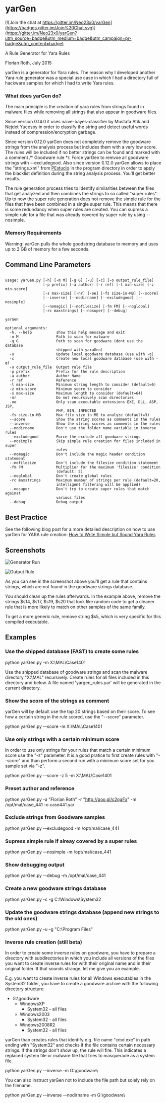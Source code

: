 # yarGen

[![Join the chat at https://gitter.im/Neo23x0/yarGen](https://badges.gitter.im/Join%20Chat.svg)](https://gitter.im/Neo23x0/yarGen?utm_source=badge&utm_medium=badge&utm_campaign=pr-badge&utm_content=badge)

A Rule Generator for Yara Rules

Florian Roth, July 2015

yarGen is a generator for Yara rules. The reason why I developed another Yara
rule generator was a special use case in which I had a directory full of 
hackware samples for which I had to write Yara rules. 

### What does yarGen do?

The main principle is the creation of yara rules from strings found in malware
files while removing all strings that also appear in goodware files. 

Since version 0.14.0 it uses naive-bayes-classifier by Mustafa Atik and Nejdet
Yucesoy in order to classify the string and detect useful words instead of 
compression/encryption garbage.

Since version 0.12.0 yarGen does not completely remove the goodware strings from
the analysis process but includes them with a very low score. The rules will be
included if no better strings can be found and marked with a comment /* Goodware
rule */. Force yarGen to remvoe all goodware strings with --excludegood. Also
since version 0.12.0 yarGen allows to place the "strings.xml" from
[PEstudio](https://winitor.com/) in the program directory in order to apply the
blacklist definition during the string analysis process. You'll get better
results.

The rule generation process tries to identify similarities between the files 
that get analyzed and then combines the strings to so called "super rules". 
Up to now the super rule generation does not remove the simple rule for the
files that have been combined in a single super rule. This means that there
is some redundancy when super rules are created. You can supress a simple rule
for a file that was already covered by super rule by using --nosimple. 

### Memory Requirements

Warning: yarGen pulls the whole goodstring database to memory and uses up to 
2 GB of memory for a few seconds. 

## Command Line Parameters

```

usage: yarGen.py [-h] [-m M] [-g G] [-u] [-c] [-o output_rule_file]
                 [-p prefix] [-a author] [-r ref] [-l min-size] [-z min-score]
                 [-s max-size] [-nr] [-oe] [-fs size-in-MB] [--score]
                 [--inverse] [--nodirname] [--excludegood] [--nosimple]
                 [--nomagic] [--nofilesize] [-fm FM] [--noglobal]
                 [-rc maxstrings] [--nosuper] [--debug]

yarGen

optional arguments:
  -h, --help           show this help message and exit
  -m M                 Path to scan for malware
  -g G                 Path to scan for goodware (dont use the database
                       shipped with yaraGen)
  -u                   Update local goodware database (use with -g)
  -c                   Create new local goodware database (use with -g)
  -o output_rule_file  Output rule file
  -p prefix            Prefix for the rule description
  -a author            Author Name
  -r ref               Reference
  -l min-size          Minimum string length to consider (default=6)
  -z min-score         Minimum score to consider
  -s max-size          Maximum length to consider (default=64)
  -nr                  Do not recursively scan directories
  -oe                  Only scan executable extensions EXE, DLL, ASP, JSP,
                       PHP, BIN, INFECTED
  -fs size-in-MB       Max file size in MB to analyze (default=3)
  --score              Show the string scores as comments in the rules
  --inverse            Show the string scores as comments in the rules
  --nodirname          Don't use the folder name variable in inverse rules
  --excludegood        Force the exclude all goodware strings
  --nosimple           Skip simple rule creation for files included in super
                       rules
  --nomagic            Don't include the magic header condition statement
  --nofilesize         Don't include the filesize condition statement
  -fm FM               Multiplier for the maximum 'filesize' condition
                       (default: 5)
  --noglobal           Don't create global rules
  -rc maxstrings       Maximum number of strings per rule (default=20,
                       intelligent filtering will be applied)
  --nosuper            Don't try to create super rules that match against
                       various files
  --debug              Debug output
```

## Best Practice

See the following blog post for a more detailed description on how to use yarGen for YARA rule creation: [How to Write Simple but Sound Yara Rules](https://www.bsk-consulting.de/2015/02/16/write-simple-sound-yara-rules/)
  
## Screenshots

![Generator Run](./screens/yargen-running.png)

![Output Rule](./screens/output-rule-0.11.png)

As you can see in the screenshot above you'll get a rule that contains strings, which are not found in the goodware strings database. 

You should clean up the rules afterwards. In the example above, remove the strings $s14, $s17, $s19, $s20 that look like random code to get a cleaner rule that is more likely to match on other samples of the same family. 

To get a more generic rule, remove string $s5, which is very specific for this compiled executable. 
 
## Examples

### Use the shipped database (FAST) to create some rules

python yarGen.py -m X:\MAL\Case1401

Use the shipped database of goodware strings and scan the malware directory 
"X:\MAL" recursively. Create rules for all files included in this directory and 
below. A file named 'yargen_rules.yar' will be generated in the current 
directory. 

### Show the score of the strings as comment

yarGen will by default use the top 20 strings based on their score. To see how a
certain string in the rule scored, use the "--score" parameter.

python yarGen.py --score -m X:\MAL\Case1401

### Use only strings with a certain minimum score

In order to use only strings for your rules that match a certain minimum score use the "-z" parameter. It is a good pratice to first create rules with "--score" and than perform a second run with a minimum score set for you sample set via "-z".  

python yarGen.py --score -z 5 -m X:\MAL\Case1401

### Preset author and reference

python yarGen.py -a "Florian Roth" -r "http://goo.gl/c2qgFx" -m /opt/mal/case_441 -o case441.yar

### Exclude strings from Goodware samples

python yarGen.py --excludegood -m /opt/mal/case_441

### Supress simple rule if alreay covered by a super rules

python yarGen.py --nosimple -m /opt/mal/case_441

### Show debugging output

python yarGen.py --debug -m /opt/mal/case_441

### Create a new goodware strings database

python yarGen.py -c -g C:\Windows\System32

### Update the goodware strings database (append new strings to the old ones)

python yarGen.py -u -g "C:\Program Files"

### Inverse rule creation (still beta)

In order to create some inverse rules on goodware, you have to prepare a directory with subdirectories in which you include all versions of the files you want to create inverse rules for with their original name and in their original folder. If that sounds strange, let me give you an example. 

E.g. you want to create inverse rules for all Windows executables in the System32 folder, you have to create a goodware archive with the following directory structure:

- G:\goodware
  - WindowsXP
    - System32 - all files
  - Windows2003
    - System32 - all files
  - Windows2008R2
    - System32 - all files

yarGen than creates rules that identify e.g. file name "cmd.exe" in path ending with "System32" and checks if the file contains certain necessary strings. If the strings don't show up, the rule will fire. This indicates a replaced system file or malware file that tries to masquerade as a system file. 

python yarGen.py --inverse -m G:\goodware\

You can also instruct yarGen not to include the file path but solely rely on the filename. 

python yarGen.py --inverse --nodirname -m G:\goodware\

